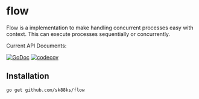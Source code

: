 # flow

Flow is a implementation to make handling concurrent processes easy with context.
This can execute processes sequentially or concurrently.
 
Current API Documents:

[![GoDoc](https://godoc.org/github.com/sk88ks/flow?status.svg)](https://godoc.org/github.com/sk88ks/flow)
[![codecov](https://codecov.io/gh/sk88ks/flow/branch/master/graph/badge.svg)](https://codecov.io/gh/sk88ks/flow)

Installation
----

```
go get github.com/sk88ks/flow
```                                     

